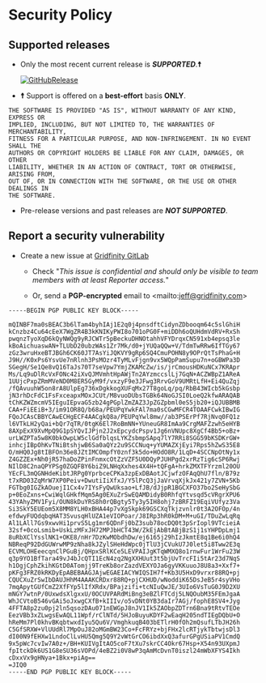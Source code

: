 # Security Policy

## Supported releases

* Only the most recent current release is ***SUPPORTED***.**☨**

    [![GitHubRelease](https://img.shields.io/github/release/gridfinity/gpushover.svg)](https://github.com/gridfinity/gpushover/releases/)

* **☨** Support is offered on a **best-effort** basis **ONLY**.

```text
THE SOFTWARE IS PROVIDED "AS IS", WITHOUT WARRANTY OF ANY KIND, EXPRESS OR
IMPLIED, INCLUDING, BUT NOT LIMITED TO, THE WARRANTIES OF MERCHANTABILITY,
FITNESS FOR A PARTICULAR PURPOSE, AND NON-INFRINGEMENT. IN NO EVENT SHALL THE
AUTHORS OR COPYRIGHT HOLDERS BE LIABLE FOR ANY CLAIM, DAMAGES, OR OTHER
LIABILITY, WHETHER IN AN ACTION OF CONTRACT, TORT OR OTHERWISE, ARISING FROM,
OUT OF, OR IN CONNECTION WITH THE SOFTWARE, OR THE USE OR OTHER DEALINGS IN
THE SOFTWARE.
```

* Pre-release versions and past releases are ***NOT SUPPORTED***.

## Report a security vulnerability

* Create a new issue at [Gridfinity GitLab](https://gitlab.gridfinity.com/go/gpushover/-/issues)
  * Check "*This issue is confidential and should only be visible to team members with at least Reporter access.*"

  * Or, send a **PGP-encrypted** email to \<mailto:jeff@gridfinity.com\>

```text
-----BEGIN PGP PUBLIC KEY BLOCK-----

mQINBF7ma0sBEAC3b6lTam4byhIAj1E2q0j4pnsdftCidynZDbooqm64c5slGhiH
kCnzbz4Cu64cEeX7WgZR4B3kKNIKyPWI8o701oPG0F+miDDh6oQUHdmVdRV+RxSh
pwqnzTyoXqD6kQyNWQg9yRJCWTr5pBeckuDHNOtahhVFYDrqxCN591xb4epsq3le
kBoAichuaswAN+TLUbD20ubzWAs1Zr7Mk/d0+jYUQaQQw+V/TdmTwRRw6IfTGy67
zGz3wruHxeBTJBGh6CK60JT7AsYiJQKVY9gRp6SQ4CmuPOHN8y9OPrQtTsPhaG+H
J9H//K0xPs6YsvUe7nRlnh3PsMOzr4TyMLvFjgn9vx5WQpPamSupu7n+oGBWPa3D
SGegH/Se1Qe8vQ16TaJs70T7seVpw7YmjZKAMcZw/is/jrCmousHDKuNCx7KRApr
Ms/Lq9uDlRcVxFONc42iXvQJMVmhtHpAWjTn2AYzmccslLj7GqN+ACZWBpZ1AReA
1UUjcPxpZRmMVeND0M8ER5GyM9f/vxzyF9e3JFwg3RrvGoV9UMRtLfH+Ei4QuZqj
/fQAvuuhW5on8rA8UlpEg736xDgkkogXUFqMx27T8goLq/pq/RbB43WIcb5kGsbp
jN3rhDcFdC1FsFxceapxMOxJCUt/M8vuoDUbsTGBk64NoGJSI0LoeQ2kfwARAQAB
tChKZWZmcmV5IEguIEpvaG5zb24gPGplZmZAZ3JpZGZpbml0eS5jb20+iQJUBBMB
CAA+FiEEiB+3/im91OR8Q/b68a/PEUPqYwkFAl7ma0sCGwMFCR4TOAAFCwkIBwIG
FQoJCAsCBBYCAwECHgECF4AACgkQ8a/PEUPqYwl8mw//ab3PSErPf7RjNvq0FQ1z
l6VTkLH2yQai+bQr7qTR/0tgK6El7RoBmNN+YUneuGR8ImAa9CrgMAFZzwh5eHYB
8AXpExX9XvMpQ9G1pSYQvIJPjn2J2xEpcydcPspv1Jg6nVNUpc8XgCf4Bb5+oBz+
urLWZPTa5w8K0bkOwpLW5clGdfblqsLYKZsbmpSApq7lY7RRi8SGG59bKSDKrGW+
inhcjIBpOhKvTNiBtshjwB6Sa0aQYz2u9SCCNuq+yYUMAZXjEyi7Rps5hZwS35E8
O/mHQ0Jg8tIBFOn36e8JZtIMCOmpfY0znf3k5do+HOdO8R/1LqD+4SCCNpOtNy1x
Z4GZZEx+Nh0jR57haDoZPinFnmxcOtZzVZF5U0DQyPJUHPgd2xrRzTig6cSP6Rwj
NIlD8C2naQPYPSg0ZGQFBY6biZ9LNHqXxhes4X4H+tQFgA+hrkZMXTFYrzml20OU
YEcFL3mQGNHdeKibtJRPg0YprbceCPKa3zpExDBAotJCjwfzOFAqQhU7fln/B79z
t7xRD03ZqMrW7XP0Peiv+DwutiIiXfxJ/Y5lPcQ3jJaVrvqXjkJx421y7ZVN+5Kb
FGTbg0IGZkAOuejI1Cx4v7IYsFyQwUksao+LfJB/dJjpR1BGCXFO37bo2SeHySbG
p+0EoZxns+CwiWqlGHkfMqm5Ag0EXuZrSwEQAMDidyB0RhfqYtvsqd5cVRgrXPU6
43YAhyZMV1Fyi/OUN8kDuYRS8h0rQBgty5Ty3y5IH8ohj7zBRFZ19EqiVUfyz3Va
Si3SkY5EUEom5X8MM8YLH0xBHA44p7vXgSkpk69GSCXqTkjzvnlr0t3A2OFOp/4n
efdwyFUQdqbqHAT3SvusqHlUZA1eVIOPoar/J8IRp3hR0kDM+M+uGI/TDuZwLqRq
Al1LAll7Gs9xwvHi1prvS5Lg1mr6QDnFj0bZ3sub78ocDQ0t3pSrIopl9VTcieiA
32sf+0coLsmib+UskLzMFxJH72MPJbHCT43W/ZkEjAbBtABjBzS1j1sYHPDpLmj1
8uRbXClYsslNK1+OKE8/nHr7DzKwMObdhDw/ej6165j29hIzJkmtE8q1Be6i0hQ4
NBReqP92DdGUWrwMP9zNha8kJZylSHeHdWpc0jTlU3jCVukU7J0let5i8Tww2E3q
ECVMLOHEeecqnClPGuBj/QHpxSRlKCe5LEVPAIJgKTqWMXQ8o1rnwFur1WrFu23W
q3p9YO1BfTara49vJ4bJcQTI1EcN4zq2NgXXHUut3t5bjUvTrcFIi5tAr23d7NqS
h1OgjCphZkihKGtD0ATomjj9TreKb8orZazdVEXYOJa6gyVKKuuoJ8U8a3+Xxf7+
pKFg3FRZ0kRKDyEpABEBAAGJAjwEGAEIACYWIQSIH7f+Kb3U5HxD9vrxr88RQ+pj
CQUCXuZrSwIbDAUJHhM4AAAKCRDxr88RQ+pjCXHUD/wNoddiK65DsJeB5r4syVHo
7mqApytGUfCmZ2XfFYp5lIfXRdx/BPajzifi+tcNIuQwJE/3UIo6VsTuG0J9D2XU
mNGY7wtnP/0UxwdsXlgxxU/0OCUVPARdMiBng3eBZlFTCdj5LNQOubM35FEmJgaA
WhJCVtoB546vGAi5oJxwgCXfB+kIIIv/o5vDNt0YB3daIr7AGj/fophE8SV4+Jyg
4FFTA8p2zu0pj2ln5qsozDAu071nEWGpJ8nJV1Ik5ZAObpZDTrn6Bna9tRtvTEOe
EezVBb3xZLwgsEwAQL11Wpf/rClNTd/5HJoBuyuKDYF2wEaqH205ndTIEgDQbU+O
hReMm7Pl0khvBKqbtwxdIyu5Qu6V/VmghkuqB403bETlrH0fOh2mQsufLTbJH26h
C5GfSRXW+VlUUdRl7MpOuJ82oMGmBW23Co+FcFRYz+bjFHx2lcRTjykTbtwjsDl3
dI00N9fEHXw1LndoClLvHU5Qmg5Q9Y2vWtGrCO6ibdXxQ3afurGPgUSiaPV1CmdQ
9x5pWc7cvIw7A0z+/BH+KUIVgItAO5coF7tXu7skrCC4Okr67Hsp+X54n93UXpmJ
fpItckDk6US1G8eSU36sVOPd/4eBZ2i0V8wP3qAmMcDvnT0iszl24mWbXFYS4Ikh
cDxxVx9gHNya+1Bkx+piAg==
=JIQ0
-----END PGP PUBLIC KEY BLOCK-----
```
